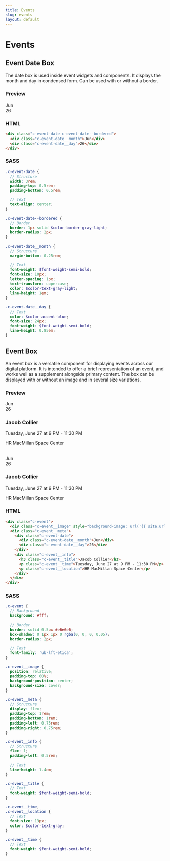 ```yaml
---
title: Events
slug: events
layout: default
---
```


# Events

## Event Date Box

The date box is used inside event widgets and components. It displays the month and day in condensed form. Can be used with or without a border.

### Preview

<div class="preview">
  <div class="c-event-date c-event-date--bordered">
    <div class="c-event-date__month">Jun</div>
    <div class="c-event-date__day">26</div>
  </div>
</div>

### HTML

```html
<div class="c-event-date c-event-date--bordered">
  <div class="c-event-date__month">Jun</div>
  <div class="c-event-date__day">26</div>
</div>
```

### SASS

```scss
.c-event-date {
  // Structure
  width: 3rem;
  padding-top: 0.5rem;
  padding-bottom: 0.5rem;

  // Text
  text-align: center;
}

.c-event-date--bordered {
  // Border
  border: 1px solid $color-border-gray-light;
  border-radius: 2px;
}

.c-event-date__month {
  // Structure
  margin-bottom: 0.25rem;

  // Text
  font-weight: $font-weight-semi-bold;
  font-size: 10px;
  letter-spacing: 1px;
  text-transform: uppercase;
  color: $color-text-gray-light;
  line-height: 1em;
}

.c-event-date__day {
  // Text
  color: $color-accent-blue;
  font-size: 24px;
  font-weight: $font-weight-semi-bold;
  line-height: 0.85em;
}
```

## Event Box

An event box is a versatile component for displaying events across our digital platform. It is intended to offer a brief representation of an event, and works well as a supplement alongside primary content. The box can be displayed with or without an image and in several size variations.

### Preview

<div class="preview">
  <div class="c-event">
    <div class="c-event__image" style="background-image: url('{{ site.baseurl }}/images/event.jpg')"></div>
    <div class="c-event__meta">
      <div class="c-event-date">
        <div class="c-event-date__month">Jun</div>
        <div class="c-event-date__day">26</div>
      </div>
      <div class="c-event__info">
        <h3 class="c-event__title">Jacob Collier</h3>
        <p class="c-event__time">Tuesday, June 27 at 9 PM - 11:30 PM</p>
        <p class="c-event__location">HR MacMillan Space Center</p>
      </div>
    </div>
  </div>

  <br/>

  <div class="c-event">
    <div class="c-event__meta">
      <div class="c-event-date">
        <div class="c-event-date__month">Jun</div>
        <div class="c-event-date__day">26</div>
      </div>
      <div class="c-event__info">
        <h3 class="c-event__title">Jacob Collier</h3>
        <p class="c-event__time">Tuesday, June 27 at 9 PM - 11:30 PM</p>
        <p class="c-event__location">HR MacMillan Space Center</p>
      </div>
    </div>
  </div>
</div>

### HTML

```html
<div class="c-event">
  <div class="c-event__image" style="background-image: url('{{ site.url }}/images/event.jpg')"></div>
  <div class="c-event__meta">
    <div class="c-event-date">
      <div class="c-event-date__month">Jun</div>
      <div class="c-event-date__day">26</div>
    </div>
    <div class="c-event__info">
      <h3 class="c-event__title">Jacob Collier</h3>
      <p class="c-event__time">Tuesday, June 27 at 9 PM - 11:30 PM</p>
      <p class="c-event__location">HR MacMillan Space Center</p>
    </div>
  </div>
</div>
```

### SASS

```scss
.c-event {
  // Background
  background: #fff;

  // Border
  border: solid 0.5px #e6e6e6;
  box-shadow: 0 1px 1px 0 rgba(0, 0, 0, 0.05);
  border-radius: 2px;

  // Text
  font-family: 'ub-lft-etica';
}

.c-event__image {
  position: relative;
  padding-top: 60%;
  background-position: center;
  background-size: cover;
}

.c-event__meta {
  // Structure
  display: flex;
  padding-top: 1rem;
  padding-bottom: 1rem;
  padding-left: 0.75rem;
  padding-right: 0.75rem;
}

.c-event__info {
  // Structure
  flex: 1;
  padding-left: 0.5rem;

  // Text
  line-height: 1.4em;
}

.c-event__title {
  // Text
  font-weight: $font-weight-semi-bold;
}

.c-event__time,
.c-event__location {
  // Text
  font-size: 13px;
  color: $color-text-gray;
}

.c-event__time {
  // Text
  font-weight: $font-weight-semi-bold;
}
```
